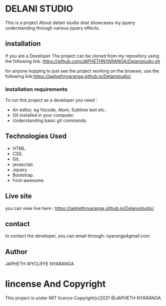 # DELANI STUDIO
This is a project About delani studio shat showcases my jquery understanding through various jquery effects.

## installation
If you are a Developer The project can be cloned from my repository using the following link: https://github.com/JAPHETHNYARANGA/Delanistudio.git

for anyone hopping to just see the project working on the browser, use the following link:https://japhethnyaranga.github.io/Delanistudio/

### Installation requirements
To run this project as a developer you need :
* An editor, eg Vscode, Atom, Sublime text etc .
* Git installed in your computer.
* Understanding basic git commands.

## Technologies Used
* HTML.
* CSS.
* Git.
* javascript.
* Jquery
* Bootstrap.
* Font-awesome.


## Live site
you can view live here : https://japhethnyaranga.github.io/Delanustudio/

## contact
to contact the developer, you can email through: nyaranga4gmail.com

## Author
JAPHETH WYCLIFFE NYARANGA  

# lincense And Copyright
This project is under MIT licence
Copyright(c)2021 @JAPHETH NYARANGA
